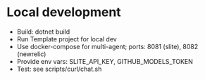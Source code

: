 # Local development

- Build: dotnet build
- Run Template project for local dev
- Use docker-compose for multi-agent; ports: 8081 (slite), 8082 (newrelic)
- Provide env vars: SLITE_API_KEY, GITHUB_MODELS_TOKEN
- Test: see scripts/curl/chat.sh
